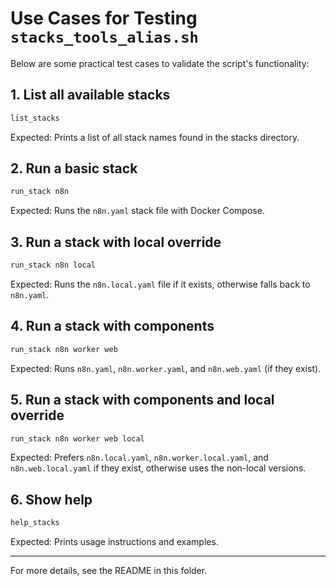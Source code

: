 # Use Cases for Testing `stacks_tools_alias.sh`

Below are some practical test cases to validate the script's functionality:

## 1. List all available stacks
```bash
list_stacks
```
Expected: Prints a list of all stack names found in the stacks directory.

## 2. Run a basic stack
```bash
run_stack n8n
```
Expected: Runs the `n8n.yaml` stack file with Docker Compose.

## 3. Run a stack with local override
```bash
run_stack n8n local
```
Expected: Runs the `n8n.local.yaml` file if it exists, otherwise falls back to `n8n.yaml`.

## 4. Run a stack with components
```bash
run_stack n8n worker web
```
Expected: Runs `n8n.yaml`, `n8n.worker.yaml`, and `n8n.web.yaml` (if they exist).

## 5. Run a stack with components and local override
```bash
run_stack n8n worker web local
```
Expected: Prefers `n8n.local.yaml`, `n8n.worker.local.yaml`, and `n8n.web.local.yaml` if they exist, otherwise uses the non-local versions.

## 6. Show help
```bash
help_stacks
```
Expected: Prints usage instructions and examples.

---

For more details, see the README in this folder.
